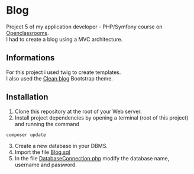 # Blog

Project 5 of my application developer - PHP/Symfony course on [Openclassrooms](https://openclassrooms.com/).  
I had to create a blog using a MVC architecture.

## Informations

For this project i used twig to create templates.  
I also used the [Clean blog](https://startbootstrap.com/previews/clean-blog) Bootstrap theme.

## Installation

1.  Clone this repository at the root of your Web server.
2.  Install project dependencies by opening a terminal (root of this project) and running the command

 ```sh
 composer update
 ```

3.  Create a new database in your DBMS.
4.  Import the file [Blog.sql](https://github.com/Nerym492/Blog/Blog.sql)
5.  In the file [DatabaseConnection.php](https://github.com/Nerym492/Blog/src\lib\DatabaseConnection.php) modify the
   database name, username and password.  
